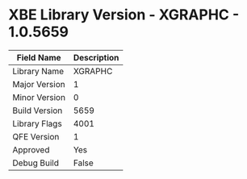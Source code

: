 # XBE Library Version - XGRAPHC - 1.0.5659

| Field Name | Description |
|---|---|
| Library Name | XGRAPHC |
| Major Version | 1 |
| Minor Version | 0 |
| Build Version | 5659 |
| Library Flags | 4001 |
| QFE Version | 1 |
| Approved | Yes |
| Debug Build | False |

